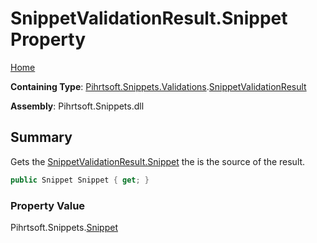 # SnippetValidationResult\.Snippet Property

[Home](../../../../../README.md)

**Containing Type**: [Pihrtsoft.Snippets.Validations](../../README.md)\.[SnippetValidationResult](../README.md)

**Assembly**: Pihrtsoft\.Snippets\.dll

## Summary

Gets the [SnippetValidationResult.Snippet](./README.md) the is the source of the result\.

```csharp
public Snippet Snippet { get; }
```

### Property Value

Pihrtsoft\.Snippets\.[Snippet](../../../Snippet/README.md)

